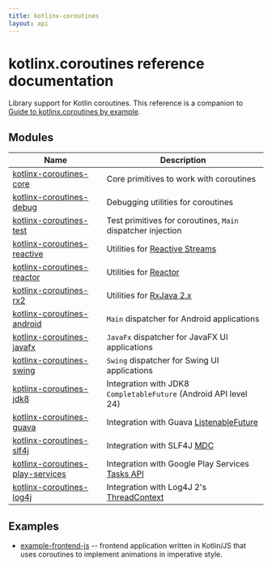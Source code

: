 ```yaml
---
title: kotlinx-coroutines
layout: api
---
```


# kotlinx.coroutines reference documentation

Library support for Kotlin coroutines. This reference is a companion to 
[Guide to kotlinx.coroutines by example](https://github.com/Kotlin/kotlinx.coroutines/blob/master/coroutines-guide.md).

## Modules

| Name                                                                 | Description                                      |
| ----------------------------------------------------------           | ------------------------------------------------ |
| [kotlinx-coroutines-core](kotlinx-coroutines-core)                   | Core primitives to work with coroutines          |
| [kotlinx-coroutines-debug](kotlinx-coroutines-debug)                 | Debugging utilities for coroutines               |
| [kotlinx-coroutines-test](kotlinx-coroutines-test)                   | Test primitives for coroutines, `Main` dispatcher injection         |
| [kotlinx-coroutines-reactive](kotlinx-coroutines-reactive)           | Utilities for [Reactive Streams](https://www.reactive-streams.org) |
| [kotlinx-coroutines-reactor](kotlinx-coroutines-reactor)             | Utilities for [Reactor](https://projectreactor.io) |
| [kotlinx-coroutines-rx2](kotlinx-coroutines-rx2)                     | Utilities for [RxJava 2.x](https://github.com/ReactiveX/RxJava) |
| [kotlinx-coroutines-android](kotlinx-coroutines-android)             | `Main` dispatcher for Android applications |
| [kotlinx-coroutines-javafx](kotlinx-coroutines-javafx)               | `JavaFx` dispatcher for JavaFX UI applications |
| [kotlinx-coroutines-swing](kotlinx-coroutines-swing)                 | `Swing` dispatcher for Swing UI applications |
| [kotlinx-coroutines-jdk8](kotlinx-coroutines-jdk8)                   | Integration with JDK8 `CompletableFuture` (Android API level 24) |
| [kotlinx-coroutines-guava](kotlinx-coroutines-guava)                 | Integration with Guava [ListenableFuture](https://github.com/google/guava/wiki/ListenableFutureExplained) |
| [kotlinx-coroutines-slf4j](kotlinx-coroutines-slf4j)                 | Integration with SLF4J [MDC](https://logback.qos.ch/manual/mdc.html) |
| [kotlinx-coroutines-play-services](kotlinx-coroutines-play-services) | Integration with Google Play Services [Tasks API](https://developers.google.com/android/guides/tasks) |
| [kotlinx-coroutines-log4j](kotlinx-coroutines-log4j)                 | Integration with Log4J 2's [ThreadContext](https://logging.apache.org/log4j/2.x/manual/thread-context.html) |

## Examples

* [example-frontend-js](example-frontend-js/index.html) -- frontend application written in Kotlin/JS
that uses coroutines to implement animations in imperative style.
